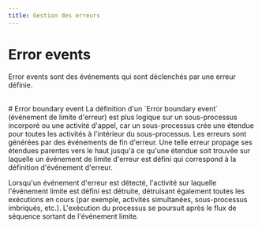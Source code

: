 ```yaml
---
title: Gestion des erreurs
---
```


# Error events
Error events sont des événements qui sont déclenchés par une erreur définie.
<br/>


<br/>
# Error boundary event
La définition d'un `Error boundary event` (événement de limite d'erreur) est plus logique sur un sous-processus incorporé ou une activité d'appel, car un sous-processus crée une étendue pour toutes les activités à l'intérieur du sous-processus. Les erreurs sont générées par des événements de fin d'erreur. Une telle erreur propage ses étendues parentes vers le haut jusqu'à ce qu'une étendue soit trouvée sur laquelle un événement de limite d'erreur est défini qui correspond à la définition d'événement d'erreur.

Lorsqu'un événement d'erreur est détecté, l'activité sur laquelle l'événement limite est défini est détruite, détruisant également toutes les exécutions en cours (par exemple, activités simultanées, sous-processus imbriqués, etc.). L'exécution du processus se poursuit après le flux de séquence sortant de l'événement limite.
<br/>


<br/>

<!--# Envoi d'exception FlowerDocs-->